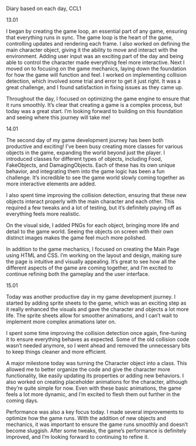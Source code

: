 Diary based on each day, CCL1


13.01 

I began by creating the game loop, an essential part of any game, ensuring that everything runs in sync. The game loop is the heart of the game, controlling updates and rendering each frame. I also worked on defining the main character object, giving it the ability to move and interact with the environment. Adding user input was an exciting part of the day and being able to control the character made everything feel more interactive. Next I moved on to focusing on the game mechanics, laying down the foundation for how the game will function and feel. I worked on implementing collision detection, which involved some trial and error to get it just right. It was a great challenge, and I found satisfaction in fixing issues as they came up.

Throughout the day, I focused on optimizing the game engine to ensure that it runs smoothly. It’s clear that creating a game is a complex process, but today was a great start. I’m looking forward to building on this foundation and seeing where this journey will take me!


14.01 

The second day of my game development journey has been both productive and exciting! I’ve been busy creating more classes for various objects in the game, expanding the world beyond just the player. I introduced classes for different types of objects, including Food, FakeObjects, and DamagingObjects. Each of these has its own unique behavior, and integrating them into the game logic has been a fun challenge. It’s incredible to see the game world slowly coming together as more interactive elements are added.

I also spent time improving the collision detection, ensuring that these new objects interact properly with the main character and each other. This required a few tweaks and a lot of testing, but it’s definitely paying off as everything feels more realistic.

On the visual side, I added PNGs for each object, bringing more life and detail to the game world. Seeing the objects on screen with their own distinct images makes the game feel much more polished.

In addition to the game mechanics, I focused on creating the Main Page using HTML and CSS. I’m working on the layout and design, making sure the page is intuitive and visually appealing. It’s great to see how all the different aspects of the game are coming together, and I’m excited to continue refining both the gameplay and the user interface.


15.01 

Today was another productive day in my game development journey. I started by adding sprite sheets to the game, which was an exciting step as it really enhanced the visuals and gave the character and objects a lot more life. The sprite sheets allow for smoother animations, and I can’t wait to implement more complex animations later on.

I spent some time improving the collision detection once again, fine-tuning it to ensure everything behaves as expected. Some of the old collision code wasn’t needed anymore, so I went ahead and removed the unnecessary bits to keep things cleaner and more efficient.

A major milestone today was turning the Character object into a class. This allowed me to better organize the code and give the character more functionality, like easily updating its properties or adding new behaviors. I also worked on creating placeholder animations for the character, although they’re quite simple for now. Even with these basic animations, the game feels a lot more dynamic, and I’m excited to flesh them out further in the coming days.

Performance was also a key focus today. I made several improvements to optimize how the game runs. With the addition of new objects and mechanics, it was important to ensure the game runs smoothly and doesn’t become sluggish. After some tweaks, the game’s performance is definitely improved, and I’m looking forward to continuing to refine it.
